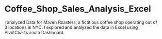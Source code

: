 # Coffee_Shop_Sales_Analysis_Excel
I analyzed Data for Maven Roasters, a fictitious coffee shop operating out of 3 locations in NYC. I explored and analyzed the data in Excel using PivotCharts and a Dashboard. 
